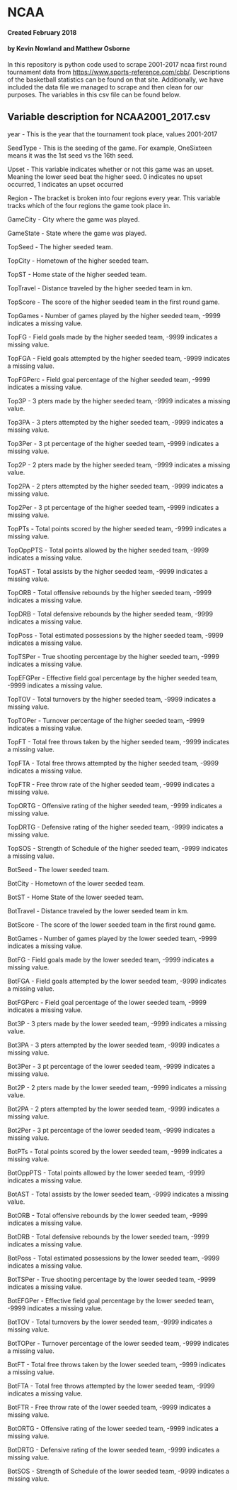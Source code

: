 # NCAA
#### Created February 2018
#### by Kevin Nowland and Matthew Osborne

In this repository is python code used to scrape 2001-2017 ncaa first round tournament data from https://www.sports-reference.com/cbb/. Descriptions of the basketball statistics can be found on that site. Additionally, we have included the data file we managed to scrape and then clean for our purposes. The variables in this csv file can be found below.

Variable description for NCAA2001_2017.csv
----------------------------------------------------------------
year - This is the year that the tournament took place, values 2001-2017

SeedType - This is the seeding of the game. For example, OneSixteen  means it was the 1st seed vs the 16th seed.

Upset - This variable indicates whether or not this game was an upset. Meaning the lower seed beat the higher seed. 0 indicates no upset occurred, 1 indicates an upset occurred

Region - The bracket is broken into four regions every year. This variable tracks which of the four regions the game took place in. 

GameCity - City where the game was played.

GameState - State where the game was played.

TopSeed - The higher seeded team.

TopCity - Hometown of the higher seeded team.

TopST - Home state of the higher seeded team.

TopTravel - Distance traveled by the higher seeded team in km.

TopScore - The score of the higher seeded team in the first round game.

TopGames - Number of games played by the higher seeded team, -9999 indicates a missing value.

TopFG - Field goals made by the higher seeded team, -9999 indicates a missing value.

TopFGA - Field goals attempted by the higher seeded team, -9999 indicates a missing value.

TopFGPerc - Field goal percentage of the higher seeded team, -9999 indicates a missing value.

Top3P - 3 pters made by the higher seeded team, -9999 indicates a missing value.

Top3PA - 3 pters attempted by the higher seeded team, -9999 indicates a missing value.

Top3Per - 3 pt percentage of the higher seeded team, -9999 indicates a missing value.

Top2P - 2 pters made by the higher seeded team, -9999 indicates a missing value.

Top2PA - 2 pters attempted by the higher seeded team, -9999 indicates a missing value.

Top2Per - 3 pt percentage of the higher seeded team, -9999 indicates a missing value.

TopPTs - Total points scored by the higher seeded team, -9999 indicates a missing value.

TopOppPTS - Total points allowed by the higher seeded team, -9999 indicates a missing value.

TopAST - Total assists by the higher seeded team, -9999 indicates a missing value.

TopORB - Total offensive rebounds by the higher seeded team, -9999 indicates a missing value.

TopDRB - Total defensive rebounds by the higher seeded team, -9999 indicates a missing value.

TopPoss - Total estimated possessions by the higher seeded team, -9999 indicates a missing value.

TopTSPer - True shooting percentage by the higher seeded team, -9999 indicates a missing value.

TopEFGPer - Effective field goal percentage by the higher seeded team, -9999 indicates a missing value.

TopTOV - Total turnovers by the higher seeded team, -9999 indicates a missing value.

TopTOPer - Turnover percentage of the higher seeded team, -9999 indicates a missing value.

TopFT - Total free throws taken by the higher seeded team, -9999 indicates a missing value.

TopFTA - Total free throws attempted by the higher seeded team, -9999 indicates a missing value.

TopFTR - Free throw rate of the higher seeded team, -9999 indicates a missing value.

TopORTG - Offensive rating of the higher seeded team, -9999 indicates a missing value.

TopDRTG - Defensive rating of the higher seeded team, -9999 indicates a missing value.

TopSOS - Strength of Schedule of the higher seeded team, -9999 indicates a missing value.

BotSeed - The lower seeded team.

BotCity - Hometown of the lower seeded team.

BotST - Home State of the lower seeded team.

BotTravel - Distance traveled by the lower seeded team in km.

BotScore - The score of the lower seeded team in the first round game.

BotGames - Number of games played by the lower seeded team, -9999 indicates a missing value.

BotFG - Field goals made by the lower seeded team, -9999 indicates a missing value.

BotFGA - Field goals attempted by the lower seeded team, -9999 indicates a missing value.

BotFGPerc - Field goal percentage of the lower seeded team, -9999 indicates a missing value.

Bot3P - 3 pters made by the lower seeded team, -9999 indicates a missing value.

Bot3PA - 3 pters attempted by the lower seeded team, -9999 indicates a missing value.

Bot3Per - 3 pt percentage of the lower seeded team, -9999 indicates a missing value.

Bot2P - 2 pters made by the lower seeded team, -9999 indicates a missing value.

Bot2PA - 2 pters attempted by the lower seeded team, -9999 indicates a missing value.

Bot2Per - 3 pt percentage of the lower seeded team, -9999 indicates a missing value.

BotPTs - Total points scored by the lower seeded team, -9999 indicates a missing value.

BotOppPTS - Total points allowed by the lower seeded team, -9999 indicates a missing value.

BotAST - Total assists by the lower seeded team, -9999 indicates a missing value.

BotORB - Total offensive rebounds by the lower seeded team, -9999 indicates a missing value.

BotDRB - Total defensive rebounds by the lower seeded team, -9999 indicates a missing value.

BotPoss - Total estimated possessions by the lower seeded team, -9999 indicates a missing value.

BotTSPer - True shooting percentage by the lower seeded team, -9999 indicates a missing value.

BotEFGPer - Effective field goal percentage by the lower seeded team, -9999 indicates a missing value.

BotTOV - Total turnovers by the lower seeded team, -9999 indicates a missing value.

BotTOPer - Turnover percentage of the lower seeded team, -9999 indicates a missing value.

BotFT - Total free throws taken by the lower seeded team, -9999 indicates a missing value.

BotFTA - Total free throws attempted by the lower seeded team, -9999 indicates a missing value.

BotFTR - Free throw rate of the lower seeded team, -9999 indicates a missing value.

BotORTG - Offensive rating of the lower seeded team, -9999 indicates a missing value.

BotDRTG - Defensive rating of the lower seeded team, -9999 indicates a missing value.

BotSOS - Strength of Schedule of the lower seeded team, -9999 indicates a missing value.
